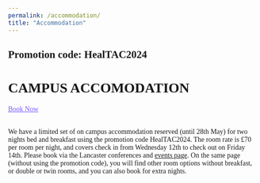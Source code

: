 ```yaml
---
permalink: /accommodation/
title: "Accommodation"
---
```

<html>
<head>
<meta name="viewport" content="width=device-width, initial-scale=1">
<style>
body, html {
  height: 100%;
  margin: 0;
  font-family: 'Akaya Telivigala'
}

* {
  box-sizing: border-box;
}

.bg-image {
  /* The image used */
  background-image: url("https://www.conferences.lancs.ac.uk/bedandbreakfast/Clients/Lancaster/Images/banner.jpg");
  
  /* Add the blur effect */
  filter: blur(3px);
  -webkit-filter: blur(3px);
  
  /* Full height */
  height: 100%; 
  
  /* Center and scale the image nicely */
  background-position: center;
  background-repeat: repeat-x;
  background-size: cover;
  image-resolution: from-image 100dpi;
}


/* Position text in the middle of the page/image */
.bg-text {
  background-color: rgb(0,0,0); /* Fallback color */
  background-color: rgba(0,0,0, 0.4); /* Black w/opacity/see-through */
  color:#FEF7DB;
  font-weight: bold;
  border: 3px solid #f1f1f1;
  position: absolute;
  top: 50%;
  left: 50%;
  transform: translate(-50%, -50%);
  z-index: 2;
  width: 80%;
  padding: 20px;
  text-align: center;
  font-family: 'Akaya Telivigala'
}
</style>
</head>
<body>

<div class="bg-image"></div>
<div class="bg-text">
  <h2>Promotion code: HealTAC2024</h2>
  <h1>CAMPUS ACCOMODATION</h1>
  <a href="https://www.conferences.lancs.ac.uk/bedandbreakfast/" style="color:#7859FF">Book Now</a>
</div>
<br>
<p>We have a limited set of on campus accommodation reserved (until 28th May) for two nights bed and breakfast using the promotion code HealTAC2024. The room rate is £70 per room per night, and covers check in from Wednesday 12th to check out on Friday 14th. Please book via the Lancaster conferences and <a href="https://www.conferences.lancs.ac.uk/bedandbreakfast/">events page</a>. On the same page (without using the promotion code), you will find other room options without breakfast, or double or twin rooms, and you can also book for extra nights.</p>
</body>
</html>

